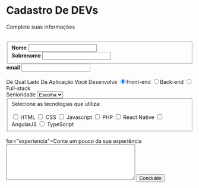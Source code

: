 <!DOCTYPE html>
<html lang="en">
<head>
    <meta charset="UTF-8">
    <meta name="viewport" content="width=device-width, initial-scale=1.0">
    <title>Formulario</title>
</head>
<body>
   
<div>
    <h1 id="titulo">Cadastro De DEVs</h1>
    <p id="subtitulo">Complete suas informações</p>
    <br>
</div>

<form>
    <fieldset class="Grupo">
        <div>
            <label><strong>Nome</strong></label>
            <input type="text" name="nome" id="nome" required>
        </div class="campo">

<div class="campo">
    <label><strong><Strong>Sobrenome</Strong></strong></label>
    <input type="text" name="Sobrenome" id="Sobrenome" required>
</div class="campo">
</fieldset class="Grupo">

<div class="campo">
    <label for="email"><strong>email</strong></label required>
    <input type="email" name="email" id="email">
</div class="campo">
<br>
<div class="campo">
    <label for="Lado Da aplicação">De Qual Lado Da Aplicação Você Desenvolve</label>
    <label for="Desenvolvimento">
        <input type="radio" name="devweb" value="Front-End" checked>Front-end
        <input type="radio" name="devweb" value="Back-End">Back-end
        <input type="radio" name="devweb" value="Full-Stack">Full-stack
    </label>
</div class="campo">

<div class="campo">
    <label for="senioridade">Senioridade</label>
    <select id="Senioridade">
    <option selected disabled value="">Escolha</option>
     <option>Junior</option>
     <option>Pleno</option>
     <option>Sênior</option>   
    </select>
</div class="campo">

<fieldset class="Grupo">
    <div class="campo">
        <label>Selecione as tecnologias que utiliza:</label><br><br>
        <input type="checkbox" id="tecnologia1" name="tecnologia1" value="HTML">
        <label>HTML</label>
        <input type="checkbox" id="tecnologia2" name="tecnologia2" value="CSS">
        <label>CSS</label>
        <input type="checkbox" id="tecnologia3" name="tecnologia3" value="Javascript">
        <label>Javascript</label>
        <input type="checkbox" id="tecnologia4" name="tecnologia4" value="PHP">
        <label>PHP</label>
        <input type="checkbox" id="tecnologia5" name="tecnologia5" value="React Native">
        <label>React Native</label>
        <input type="checkbox" id="tecnologia6" name="tecnologia6" value="AngularJS">
        <label>AngularJS</label>
        <input type="checkbox" id="tecnologia7" name="tecnologia7" value="TypeScript">
        <label>TypeScript</label>
    </div class="campo">
</fieldset class="Grupo">

<div class="campo">
    <br>
    <label<strong>for="experiencia">Conte um pouco da sua experiência</strong></label>
    <textarea rows="6" style="width: 26em" id="experiencia" name="experiencia"></textarea>
    <button type="submit">Concluido</button>
</div class="campo">

</form>


</body>
</html>
